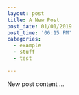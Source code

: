 ```yaml
---
layout: post
title: A New Post
post_date: 01/01/2019
post_time: '06:15 PM'
categories:
  - example
  - stuff
  - test

---
```




New post content ...


